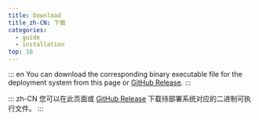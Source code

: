 ```yaml
---
title: Download
title_zh-CN: 下载
categories:
  - guide
  - installation
top: 10
---
```


::: en
You can download the corresponding binary executable file for the deployment system from this page or [GitHub Release](https://github.com/OpenListTeam/OpenList/releases).
:::

::: zh-CN
您可以在此页面或 [GitHub Release](https://github.com/OpenListTeam/OpenList/releases) 下载待部署系统对应的二进制可执行文件。
:::

<OpenListDownload />
